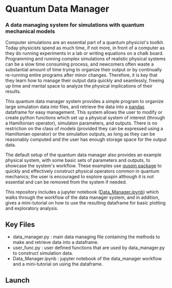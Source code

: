 # Quantum Data Manager
### A data managing system for simulations with quantum mechanical models

Computer simulations are an essential part of a quantum physicist's toolkit. Today physicists spend as much time, if not more,
in front of a computer as they do running experiments in a lab or writing equations on a chalk board. Programming and running 
complex simulations of realistic physical systems can be a slow time consuming process, and newcomers often waste a 
substantial amount of time trying to organize their output or by continually re-running entire programs after minor changes. Therefore, it is key that they learn how to manage their output data quickly 
and seamlessly, freeing up time and mental space to analyze the physical implications of their results.   

This quantum data manager system provides a simple program to organize large simulation data into files, and retrieve the data into a [pandas](https://pandas.pydata.org/pandas-docs/stable/) dataframe for easy management. This system allows the user to modify or create python functions which set up a physical system of interest (through a Hamiltonian operator), simulaton parameters, and outputs. There is no restriction on the class of models (provided they can be expressed using a Hamiltonian operator) or the simulation outputs, as long as they can be reasonably computed and the user has enough storage space for the output data. 

The default setup of the quantum data manager also provides an example physical system, with some basic sets of parameters and outputs, to showcase the system's workflow. These examples use [quspin package](http://weinbe58.github.io/QuSpin/) to quickly and effectively construct physical operators common in quantum mechanics; the user is encouraged to explore quspin although it is not essential and can be removed from the system if needed. 

This repository includes a jupyter notebook ([Data_Manager.ipynb](https://github.com/Tamiro2019/Quantum-Data-Manager/blob/master/Data_Manager.ipynb)) which walks through the workflow of the data manager system, and in addition, gives a mini-tutorial on how to use the resulting dataframe for basic plotting and exploratory analysis.

## Key Files

* data_manager.py : main data managing file containing the methods to make and retrieve data into a dataframe.
* user_func.py : user defined functions that are used by data_manager.py to construct simulation data.
* Data_Manager.ipynb : jupyter notebook of the data_manager workflow and a mini-tutorial on using the dataframe.

## Launch

